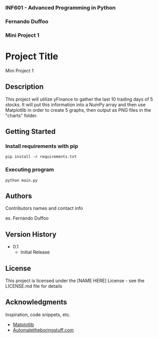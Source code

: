 ### INF601 - Advanced Programming in Python
### Fernando Duffoo
### Mini Project 1


# Project Title

Mini Project 1

## Description

This project will utilize yFinance to gather the last 10 trading days of 5 stocks. It will put this information into a NumPy array and then use Matplotlib in order to create 5 graphs, then output as PNG files in the "charts" folder.

## Getting Started

### Install requirements with pip

````
pip install -r requirements.txt
````

### Executing program

```
python main.py
```

## Authors

Contributors names and contact info

ex. Fernando Duffoo

## Version History

* 0.1
    * Initial Release

## License

This project is licensed under the [NAME HERE] License - see the LICENSE.md file for details

## Acknowledgments

Inspiration, code snippets, etc.
* [Matplotlib](https://matplotlib.org/stable/tutorials/pyplot.html)
* [Automatetheboringstuff.com](https://automatetheboringstuff.com/)